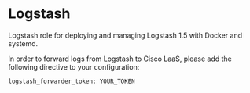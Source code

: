 # Logstash

Logstash role for deploying and managing Logstash 1.5 with Docker and systemd.

In order to forward logs from Logstash to Cisco LaaS, please add 
the following directive to your configuration:

```logstash_forwarder_token: YOUR_TOKEN```
